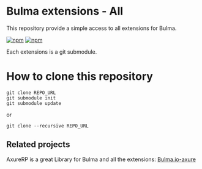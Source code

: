 # Bulma extensions - All

This repository provide a simple access to all extensions for Bulma.

[![npm](https://img.shields.io/npm/v/bulma-extensions.svg)](https://www.npmjs.com/package/bulma-extensions)
[![npm](https://img.shields.io/npm/dm/bulma-extensions.svg)](https://www.npmjs.com/package/bulma-extensions)

Each extensions is a git submodule.

# How to clone this repository

```
git clone REPO_URL
git submodule init
git submodule update
```

or

```
git clone --recursive REPO_URL
```

Related projects
--
AxureRP is a great Library for Bulma and all the extensions: [Bulma.io-axure
](https://github.com/Code-Mine-Development/Bulma.io-axure)
